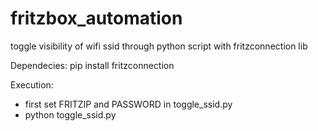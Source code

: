 # fritzbox_automation
toggle visibility of wifi ssid through python script with fritzconnection lib

Dependecies:
pip install fritzconnection

Execution:
- first set FRITZIP and PASSWORD in toggle_ssid.py
- python toggle_ssid.py
